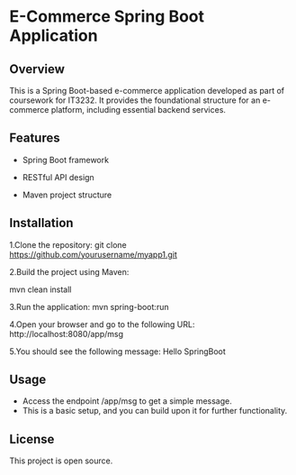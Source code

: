 # E-Commerce Spring Boot Application

## Overview
This is a Spring Boot-based e-commerce application developed as part of coursework for IT3232. 
It provides the foundational structure for an e-commerce platform, including essential backend services.

## Features

- Spring Boot framework

- RESTful API design

- Maven project structure

## Installation
1.Clone the repository:
git clone https://github.com/yourusername/myapp1.git

2.Build the project using Maven:

mvn clean install

3.Run the application:
mvn spring-boot:run

4.Open your browser and go to the following URL:
http://localhost:8080/app/msg

5.You should see the following message:
Hello SpringBoot

## Usage
- Access the endpoint /app/msg to get a simple message.
- This is a basic setup, and you can build upon it for further functionality.

## License
This project is open source.

